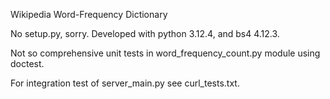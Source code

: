 Wikipedia Word-Frequency Dictionary

No setup.py, sorry. Developed with python 3.12.4, and bs4 4.12.3.

Not so comprehensive unit tests in word_frequency_count.py module using doctest.

For integration test of server_main.py see curl_tests.txt. 
